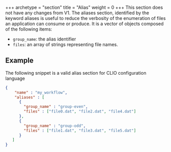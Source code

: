 +++
archetype = "section"
title = "Alias"
weight = 0
+++
This section does not have any changes from V1. 
The aliases section, identified by the keyword aliases is useful to reduce the verbosity of the enumeration of files an application can consume or produce. It is a vector of objects composed of the following items:

- `group_name`: the alias identifier  
- `files`: an array of strings representing file names.

## Example

The following snippet is a valid alias section for CLIO configuration language

```json
{
    "name" : "my_workflow",
    "aliases" : [
      {
        "group_name" : "group-even",
        "files" : ["file0.dat", "file2.dat", "file4.dat"]
      },
      {
        "group_name" : "group-odd",
        "files" : ["file1.dat", "file3.dat", "file5.dat"]
      }
   ] 
}
```  
